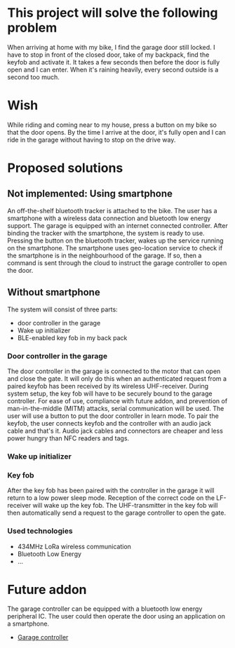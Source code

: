 # This project will solve the following problem
When arriving at home  with my bike, I find the garage door still locked.  I have to stop in front of the closed door, take of my backpack, find the keyfob and activate it.  It takes a few seconds then before the door is fully open and I can enter.  When it's raining heavily, every second outside is a second too much.

# Wish
While riding and coming near to my house, press a button on my bike so that the door opens.  By the time I arrive at the door, it's fully open and I can ride in the garage without having to stop on the drive way.

# Proposed solutions
## Not implemented: Using smartphone
An off-the-shelf bluetooth tracker is attached to the bike.  The user has a smartphone with a wireless data connection and bluetooth low energy support.  The garage is equipped with an internet connected controller.  After binding the tracker with the smartphone, the system is ready to use.  
Pressing the button on the bluetooth tracker, wakes up the service running on the smartphone.  The smartphone uses geo-location service to check if the smartphone is in the neighbourhood of the garage.  If so, then a command is sent through the cloud to instruct the garage controller to open the door.  

## Without smartphone
The system will consist of three parts:  

* door controller in the garage  
* Wake up initializer
* BLE-enabled key fob in my back pack  

### Door controller in the garage
The door controller in the garage is connected to the motor that can open and close the gate.  It will only do this when an authenticated request from a paired keyfob has been received by its wireless UHF-receiver.
During system setup, the key fob will have to be securely bound to the garage controller.  For ease of use, compliance with future addon, and prevention of man-in-the-middle (MITM) attacks, serial communication will be used.  The user will use a button to put the door controller in learn mode.  To pair the keyfob, the user connects keyfob and the controller with an audio jack cable and that's it.  Audio jack cables and connectors are cheaper and less power hungry than NFC readers and tags.

### Wake up initializer

### Key fob
After the key fob has been paired with the controller in the garage it will return to a low power sleep mode.  Reception of the correct code on the LF-receiver will wake up the key fob.  The UHF-transmitter in the key fob will then automatically send a request to the garage controller to open the gate.

### Used technologies
* 434MHz LoRa wireless communication
* Bluetooth Low Energy
* ...

# Future addon
The garage controller can be equipped with a bluetooth low energy peripheral IC.  The user could then operate the door using an application on a smartphone.  

* [Garage controller](https://github.com/LieBtrau/Aiakos/wiki/Garage-controller)
